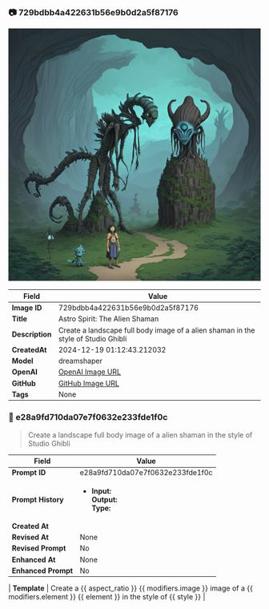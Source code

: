 

### 📷 729bdbb4a422631b56e9b0d2a5f87176 


![data.id](./729bdbb4a422631b56e9b0d2a5f87176.jpg)


| Field          | Value                                                                                                                     |
|----------------|---------------------------------------------------------------------------------------------------------------------------|
| **Image ID**             | 729bdbb4a422631b56e9b0d2a5f87176                                                                                                             |
| **Title**           | Astro Spirit: The Alien Shaman                                                                                                       |
| **Description**           | Create a landscape full body image of a alien shaman in the style of Studio Ghibli                                                                                                       |
| **CreatedAt**        | 2024-12-19 01:12:43.212032                                                                                                        |
| **Model**        | dreamshaper                                                                                                        |
| **OpenAI**         | [OpenAI Image URL](http://192.168.1.85:8081/generated-images/b643688569112.png)                                                                                |
| **GitHub**         | [GitHub Image URL](https://raw.githubusercontent.com/Caneta-Silva/weeb/refs/heads/main/images/729bdbb4a422631b56e9b0d2a5f87176/729bdbb4a422631b56e9b0d2a5f87176.jpg)                                                                                |
| **Tags**       | None                                                                                                                   |

### 📜 e28a9fd710da07e7f0632e233fde1f0c

> Create a landscape full body image of a alien shaman in the style of Studio Ghibli

| Field          | Value                                                                                                                                                                      |
|----------------|----------------------------------------------------------------------------------------------------------------------------------------------------------------------------|
| **Prompt ID**  | e28a9fd710da07e7f0632e233fde1f0c                                                                                                                                                            |
| **Prompt History** | <ul><li>**Input:**  <br> **Output:**  <br> **Type:** </li></ul> |
| **Created At** |                                                                                                                                                    |
| **Revised At** | None                                                                                                                                                   |
| **Revised Prompt** | No                                                                                                                                                                      |
| **Enhanced At** | None                                                                                                                                                  |
| **Enhanced Prompt** | No                                                                                                                                                                    |

| **Template**   | Create a {{ aspect_ratio }} {{ modifiers.image }} image of a {{ modifiers.element }} {{ element }} in the style of {{ style }}                                                                                                                                           |


